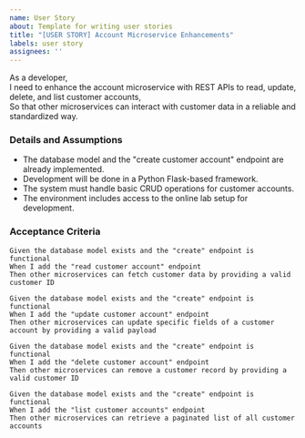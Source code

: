 ```yaml
---
name: User Story
about: Template for writing user stories
title: "[USER STORY] Account Microservice Enhancements"
labels: user story
assignees: ''
---
```


As a developer,  
I need to enhance the account microservice with REST APIs to read, update, delete, and list customer accounts,  
So that other microservices can interact with customer data in a reliable and standardized way.

### Details and Assumptions
- The database model and the "create customer account" endpoint are already implemented.
- Development will be done in a Python Flask-based framework.
- The system must handle basic CRUD operations for customer accounts.
- The environment includes access to the online lab setup for development.

### Acceptance Criteria
  ```gherkin
  Given the database model exists and the "create" endpoint is functional
  When I add the "read customer account" endpoint
  Then other microservices can fetch customer data by providing a valid customer ID

  Given the database model exists and the "create" endpoint is functional
  When I add the "update customer account" endpoint
  Then other microservices can update specific fields of a customer account by providing a valid payload

  Given the database model exists and the "create" endpoint is functional
  When I add the "delete customer account" endpoint
  Then other microservices can remove a customer record by providing a valid customer ID

  Given the database model exists and the "create" endpoint is functional
  When I add the "list customer accounts" endpoint
  Then other microservices can retrieve a paginated list of all customer accounts
